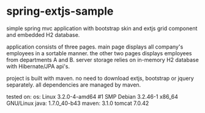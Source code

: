 spring-extjs-sample
===================

simple spring mvc application with bootstrap skin and extjs grid component and embedded H2 database.

application consists of three pages.
main page displays all company's employees in a sortable manner.
the other two pages displays employees from departments A and B.
server storage relies on in-memory H2 database with Hibernate/JPA api's.

project is built with maven.
no need to download extjs, bootstrap or jquery separately. all dependencies are managed by maven.

tested on:
os: Linux 3.2.0-4-amd64 #1 SMP Debian 3.2.46-1 x86_64 GNU/Linux
java: 1.7.0_40-b43
maven: 3.1.0
tomcat 7.0.42

